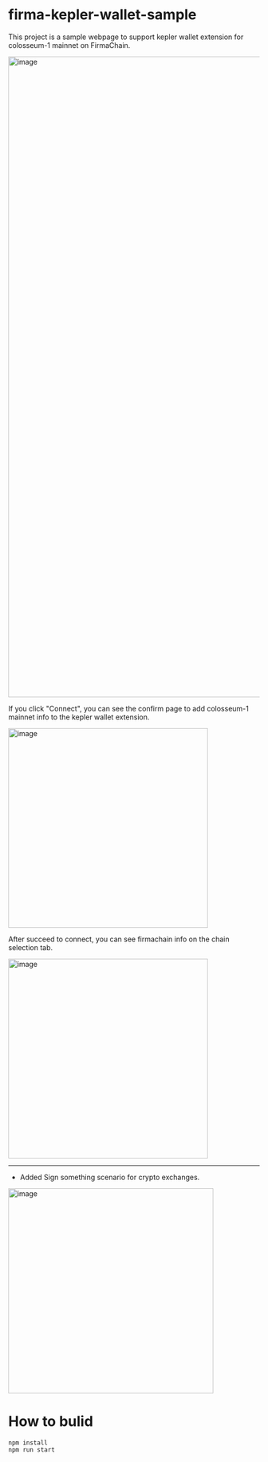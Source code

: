 # firma-kepler-wallet-sample

This project is a sample webpage to support kepler wallet extension for colosseum-1 mainnet on FirmaChain.

<img width="1284" alt="image" src="https://user-images.githubusercontent.com/5277080/166238355-e0e77168-5e11-4271-8900-53ebfa3835d0.png">





If you click "Connect", you can see the confirm page to add colosseum-1 mainnet info to the kepler wallet extension.

<img width="400" alt="image" src="https://user-images.githubusercontent.com/5277080/163519063-361c2298-5649-469f-b9da-75a60e350789.png">


After succeed to connect, you can see firmachain info on the chain selection tab.

<img width="400" alt="image" src="https://user-images.githubusercontent.com/5277080/163519146-020818c3-8a4d-4487-9ec4-03922bcbdf2a.png">

---

- Added Sign something scenario for crypto exchanges.

<img width="411" alt="image" src="https://user-images.githubusercontent.com/5277080/166238264-1ba0c080-b9e9-4624-98e9-c0a2b0c1334f.png">




# How to bulid

```
npm install
npm run start
```
